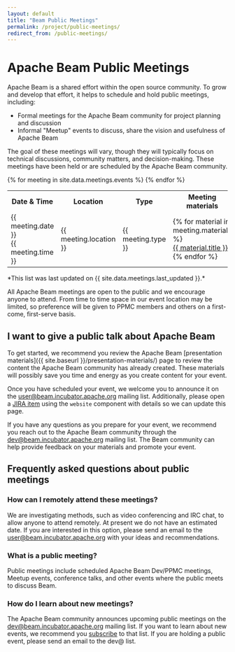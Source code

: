 ```yaml
---
layout: default
title: "Beam Public Meetings"
permalink: /project/public-meetings/
redirect_from: /public-meetings/
---
```


# Apache Beam Public Meetings

Apache Beam is a shared effort within the open source community. To grow and develop that effort, it helps to schedule and hold public meetings, including:

* Formal meetings for the Apache Beam community for project planning and discussion
* Informal "Meetup" events to discuss, share the vision and usefulness of Apache Beam

The goal of these meetings will vary, though they will typically focus on technical discussions, community matters, and decision-making. These meetings have been held or are scheduled by the Apache Beam community.

<table class="table">
  <tr>
      <th>Date & Time</th>
      <th>Location</th>
      <th>Type</th>
      <th>Meeting materials</th>
      <th>Notes</th>
  </tr>
  {% for meeting in site.data.meetings.events %}
    <tr>
      <td>{{ meeting.date }}<br>{{ meeting.time }}</td>
      <td>{{ meeting.location }}</td>
      <td>{{ meeting.type }}</td>
      <td>
        {% for material in meeting.materials %}
        <div><a href="{{ material.link }}">{{ material.title }}</a></div>
        {% endfor %}
      </td>
      <td>{{ meeting.notes }}</td>
    </tr>
  {% endfor %}
</table>
*This list was last updated on {{ site.data.meetings.last_updated }}.*

All Apache Beam meetings are open to the public and we encourage anyone to attend. From time to time space in our event location may be limited, so preference will be given to PPMC members and others on a first-come, first-serve basis.

## I want to give a public talk about Apache Beam
To get started, we recommend you review the Apache Beam [presentation materials]({{ site.baseurl }}/presentation-materials/) page to review the content the Apache Beam community has already created. These materials will possibly save you time and energy as you create content for your event.

Once you have scheduled your event, we welcome you to announce it on the [user@beam.incubator.apache.org](mailto:user@beam.incubator.apache.org) mailing list. Additionally, please open a [JIRA item](https://issues.apache.org/jira/browse/BEAM) using the `website` component with details so we can update this page.

If you have any questions as you prepare for your event, we recommend you reach out to the Apache Beam community through the [dev@beam.incubator.apache.org](mailto:dev@beam.incubator.apache.org) mailing list. The Beam community can help provide feedback on your materials and promote your event.

## Frequently asked questions about public meetings

### How can I remotely attend these meetings?
We are investigating methods, such as video conferencing and IRC chat, to allow anyone to attend remotely. At present we do not have an estimated date. If you are interested in this option, please send an email to the [user@beam.incubator.apache.org](mailto:user@beam.incubator.apache.org) with your ideas and recommendations.

### What is a public meeting?
Public meetings include scheduled Apache Beam Dev/PPMC meetings, Meetup events, conference talks, and other events where the public meets to discuss Beam.

### How do I learn about new meetings?
The Apache Beam community announces upcoming public meetings on the  [dev@beam.incubator.apache.org](mailto:dev@beam.incubator.apache.org) mailing list. If you want to learn about new events, we recommend you [subscribe](mailto:dev-subscribe@beam.incubator.apache.org) to that list.  If you are holding a public event, please send an email to the dev@ list.
